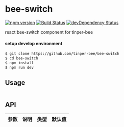 # bee-switch
[![npm version](https://img.shields.io/npm/v/bee-switch.svg)](https://www.npmjs.com/package/bee-switch)
[![Build Status](https://img.shields.io/travis/tinper-bee/generator-tinper-bee/master.svg)](https://travis-ci.org/tinper-bee/bee-switch)
[![devDependency Status](https://img.shields.io/david/dev/tinper-bee/bee-switch.svg)](https://david-dm.org/tinper-bee/bee-switch#info=devDependencies)


react bee-switch component for tinper-bee

#### setup develop environment

```sh
$ git clone https://github.com/tinper-bee/bee-switch
$ cd bee-switch
$ npm install
$ npm run dev
```

## Usage

```js

```



## API
|参数|说明|类型|默认值|
|---|----|---|------|

